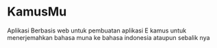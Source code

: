 # KamusMu
Aplikasi Berbasis web untuk pembuatan aplikasi E kamus untuk menerjemahkan bahasa muna ke bahasa indonesia ataupun sebalik nya
